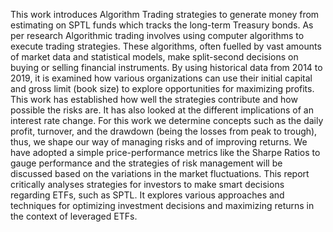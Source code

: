 This work introduces Algorithm Trading strategies to generate money from estimating on SPTL funds which tracks the 
long-term Treasury bonds. As per research Algorithmic trading involves using computer algorithms to execute trading strategies. 
These algorithms, often fuelled by vast amounts of market data and statistical models, make split-second decisions on 
buying or selling financial instruments. By using historical data from 2014 to 2019, it is examined how various organizations 
can use their initial capital and gross limit (book size) to explore opportunities for maximizing profits. This work has 
established how well the strategies contribute and how possible the risks are. It has also looked at the different implications 
of an interest rate change. For this work we determine concepts such as the daily profit, turnover, and the drawdown (being 
the losses from peak to trough), thus, we shape our way of managing risks and of improving returns. We have adopted a 
simple price-performance metrics like the Sharpe Ratios to gauge performance and the strategies of risk management will 
be discussed based on the variations in the market fluctuations. This report critically analyses strategies for investors to 
make smart decisions regarding ETFs, such as SPTL. It explores various approaches and techniques for optimizing 
investment decisions and maximizing returns in the context of leveraged ETFs. 
